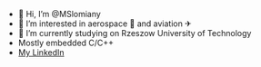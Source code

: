 - 👋 Hi, I’m @MSlomiany
- 👀 I’m interested in aerospace 🚀 and aviation ✈
- 🌱 I’m currently studying on Rzeszow University of Technology
- Mostly embedded C/C++
- [My LinkedIn](https://linkedin.com/in/MSlomiany)
